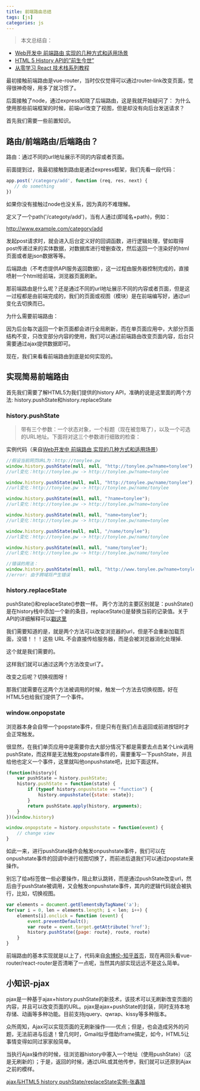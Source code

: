 ```yaml
---
title: 前端路由总结
tags: [js]
categories: js
---
```


>本文总结自：
* [Web开发中 前端路由 实现的几种方式和适用场景](http://blog.csdn.net/xllily_11/article/details/51820909)
* [HTML 5 History API的”前生今世”](http://blog.jobbole.com/78876/)
* [从零学习 React 技术栈系列教程](https://zhuanlan.zhihu.com/p/28769080)

最初接触前端路由是vue-router，当时仅仅觉得可以通过router-link改变页面，觉得很神奇呀，用多了就习惯了。

后面接触了node，通过express知晓了后端路由，这是我就开始疑问了：
为什么使用那些前端框架的时候，前端url改变了视图，但是却没有向后台发送请求？

首先我们需要一些前置知识。

## 路由/前端路由/后端路由？

路由：通过不同的url地址展示不同的内容或者页面。

前面提到过，我最初接触到路由是通过express框架，我们先看一段代码：
```js
app.post('/category/add', function (req, res, next) {
   // do something
})
```

如果你没有接触过node也没关系，因为真的不难理解。

定义了一个path('/categoty/add')，当有人通过(即域名+path)，例如：

http://www.example.com/category/add

发起post请求时，就会进入后台定义好的回调函数，进行逻辑处理，譬如取得post传递过来的实体数据，对数据库进行增删查改，然后返回一个渲染好的html页面或者是json数据等等。

后端路由（不考虑提供API服务返回数据），这一过程由服务器控制完成的，直接喷射一个html给前端，浏览器页面刷新。

那前端路由是什么呢？还是通过不同的url地址展示不同的内容或者页面，但是这一过程都是由前端完成的，我们的页面或视图（模块）是在前端编写好，通过url变化去切换而已。

为什么需要前端路由：

因为后台每次返回一个新页面都会进行全局刷新，而在单页面应用中，大部分页面结构不变，只改变部分内容的使用，我们可以通过前端路由改变页面内容，后台只需要通过ajax提供数据即可。

现在，我们来看看前端路由到底是如何实现的。

## 实现简易前端路由

首先我们需要了解HTML5为我们提供的history API，准确的说是这里面的两个方法:
history.pushState和history.replaceState

### history.pushState

>带有三个参数：一个状态对象，一个标题（现在被忽略了），以及一个可选的URL地址。下面将对这三个参数进行细致的检查：

实例代码（来自[Web开发中 前端路由 实现的几种方式和适用场景](http://blog.csdn.net/xllily_11/article/details/51820909)）

```js
//假设当前网页URL为：http://tonylee.pw
window.history.pushState(null, null, "http://tonylee.pw?name=tonylee");
//url变化：http://tonylee.pw -> http://tonylee.pw?name=tonylee

window.history.pushState(null, null, "http://tonylee.pw/name/tonylee");
//url变化：http://tonylee.pw -> http://tonylee.pw/name/tonylee

window.history.pushState(null, null, "?name=tonylee");
//url变化：http://tonylee.pw -> http://tonylee.pw?name=tonylee

window.history.pushState(null, null, "name=tonylee");
//url变化：http://tonylee.pw -> http://tonylee.pw/name=tonylee

window.history.pushState(null, null, "/name/tonylee");
//url变化：http://tonylee.pw -> http://tonylee.pw/name/tonylee

window.history.pushState(null, null, "name/tonylee");
//url变化：http://tonylee.pw -> http://tonylee.pw/name/tonylee

//错误的用法：
window.history.pushState(null, null, "http://www.tonylee.pw?name=tonylee");
//error: 由于跨域将产生错误
```

### history.replaceState

pushState()和replaceState()参数一样。
两个方法的主要区别就是：pushState()是在history栈中添加一个新的条目，replaceState()是替换当前的记录值。关于API的详细解释可以[戳这里](http://blog.jobbole.com/78876/)

我们需要知道的是，就是两个方法可以改变浏览器的url，但是不会重新加载页面，没错！！！这些 URL 不会直接传给服务器，而是会被浏览器消化处理掉.

这个就是我们需要的。

这样我们就可以通过这两个方法改变url了。

改变之后呢？切换视图呀！

那我们就需要在这两个方法被调用的时候，触发一个方法去切换视图，好在HTML5也给我们提供了一个事件。

### window.onpopstate

浏览器本身会自带一个popstate事件，但是只有在我们点击返回或前进按钮时才会正常触发。

很显然，在我们单页应用中是需要你去大部分情况下都是需要去点击某个Link调用pushState，而这样是无法触发popstate事件的，需要重写一下pushState，并且给他也定义一个事件，这里就叫他onpushstate吧，比如下面这样。

```js
(function(history){
    var pushState = history.pushState;    
    history.pushState = function(state) {
        if (typeof history.onpushstate == "function") {            
            history.onpushstate({state: state});        
        }
        return pushState.apply(history, arguments);   
    }
})(window.history)

window.onpopstate = history.onpushstate = function(event) {
    // change view
}
```

如此一来，进行pushState操作会触发onpushstate事件，我们可以在onpushstate事件的回调中进行视图切换了，而前进后退我们可以通过popstate来操作。

别忘了给a标签做一些必要操作，阻止默认跳转，而是通过pushState改变url，然后由于pushState被调用，又会触发onpushstate事件，其内的逻辑代码就会被执行，比如，切换视图。

```js
var elements = document.getElementsByTagName('a');
for(var i = 0, len = elements.length; i < len; i++) {    
    elements[i].onclick = function (event) {        
        event.preventDefault();
        var route = event.target.getAttribute('href');        
        history.pushState({page: route}, route, route)
    }
}
```

前端路由的基本实现就是以上了，代码来自[余博伦-知乎首页](https://www.zhihu.com/people/yubolun/activities)，现在再回头看vue-router/react-router是否清晰了一点呢，当然其内部实现远远不是这么简单。

## 小知识-pjax

pjax是一种基于ajax+history.pushState的新技术，该技术可以无刷新改变页面的内容，并且可以改变页面的URL。pjax是ajax+pushState的封装，同时支持本地存储、动画等多种功能。目前支持jquery、qwrap、kissy等多种版本。

众所周知，Ajax可以实现页面的无刷新操作——优点；但是，也会造成另外的问题，无法前进与后退！曾几何时，Gmail似乎借助iframe搞定，如今，HTML5让事情变得如同过家家般简单。

当执行Ajax操作的时候，往浏览器history中塞入一个地址（使用pushState）（这是无刷新的）；于是，返回的时候，通过URL或其他传参，我们就可以还原到Ajax之前的模样。

[ajax与HTML5 history pushState/replaceState实例-张鑫旭](http://www.zhangxinxu.com/wordpress/2013/06/html5-history-api-pushstate-replacestate-ajax/)
